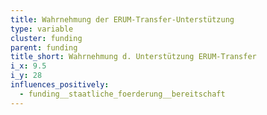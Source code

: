 ```yaml
---
title: Wahrnehmung der ERUM-Transfer-Unterstützung
type: variable
cluster: funding
parent: funding
title_short: Wahrnehmung d. Unterstützung ERUM-Transfer
i_x: 9.5
i_y: 28
influences_positively:
  - funding__staatliche_foerderung__bereitschaft
---
```

